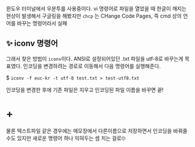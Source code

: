 윈도우 터미널에서 우분투를 사용중이다.
vi 명령어로 파일을 열었을 때 한글이 깨지는 현상이 발생해서 구글링을 해봤지만
`chcp` 는 CHange Code Pages, 즉 cmd 상의 언어를 바꾸는 명령어라서 실패

## ✨ iconv 명령어

그래서 찾은 방법이 ```iconv```이다.
ANSI로 설정되어있던 .txt 파일을 utf-8로 바꾸는게 목표였다.
인코딩을 변경하려는 경로로 이동해서 다음 명령어를 실행해준다.



$ ```iconv -f euc-kr -t utf-8 test.txt > test-utf8.txt```




인코딩을 변경한 후에 기존 파일은 지우고 인코딩된 파일 이름을 바꾸면 끝!

# +

물론 텍스트파일 같은 경우에는 메모장에서 다른이름으로 저장하면서 인코딩을 바꿔줄 수도 있지만 새로운 명령어 하나 익혀두는 셈 치는 걸로🙄
